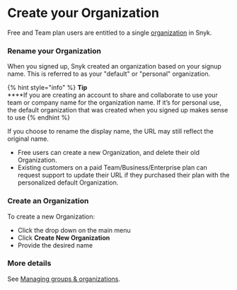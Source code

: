 # Create your Organization

Free and Team plan users are entitled to a single [organization](https://docs.snyk.io/user-and-group-management/managing-groups-and-organizations/whats-a-snyk-organization) in Snyk.

### Rename your Organization

When you signed up, Snyk created an organization based on your signup name. This is referred to as your "default" or "personal" organization.&#x20;

{% hint style="info" %}
**Tip**\
****If you are creating an account to share and collaborate to use  your team or company name for the organization name. If it’s for personal use, the default organization that was created when you signed up makes sense to use
{% endhint %}

If you choose to rename the display name, the URL may still reflect the original name.&#x20;

* Free users can create a new Organization, and delete their old Organization.&#x20;
* Existing customers on a paid Team/Business/Enterprise plan can request support to update their URL if they purchased their plan with the personalized default Organization.

### Create an Organization

To create a new Organization:&#x20;

* Click the drop down on the main menu&#x20;
* Click **Create New Organization**&#x20;
* Provide the desired name&#x20;

### More details

See [Managing groups & organizations](../../../features/user-and-group-management/managing-groups-and-organizations/).
